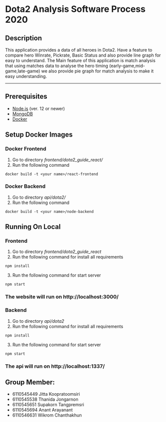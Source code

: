# **Dota2 Analysis Software Process 2020**

## **Description**
<p> This application provides a data of all heroes in Dota2. Have a feature to compare hero Winrate, Pickrate, Basic Status and also provide line graph for easy to understand. The Main feature of this application is match analysis that using matches data to analyse the hero timing (early-game,mid-game,late-game) we also provide pie graph for match analysis to make it easy understanding. </p>

---
## **Prerequisites**
- [Node.js](https://nodejs.org/en/)  (ver. 12 or newer) 
- [MongoDB](https://www.mongodb.com/1)
- [Docker](https://www.docker.com/)
    


## **Setup Docker Images**
### Docker Frontend
1. Go to directory *frontend/dota2_guide_react/*
2. Run the following command
```
docker build -t <your name>/react-frontend
```

### Docker Backend
1. Go to directory *api/dota2/*
2. Run the following command
```
docker build -t <your name>/node-backend
```

## **Running On Local**
### **Frontend**
1. Go to directory *frontend/dota2_guide_react*
2. Run the following command for install all requirements
```
npm install
```
3. Run the following command for start server
```
npm start
```
### The website will run on http://localhost:3000/

### **Backend**
1. Go to directory *api/dota2*
2. Run the following command for install all requirements
```
npm install
```
3. Run the following command for start server
```
npm start
```
### The api will run on http://localhost:1337/

## Group Member:
* 6110545449	Jitta Koopratoomsiri
* 6110545538	Thanida Jongarnon
* 6110545651	Supakorn Tangpremsri
* 6110545694	Anant Arayanant
* 6110546631	Wikrom Chanthakhun
